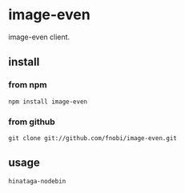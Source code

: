 image-even
==============

image-even client.

## install

### from npm

```
npm install image-even
```

### from github

```
git clone git://github.com/fnobi/image-even.git
```

## usage

```
hinataga-nodebin
```
